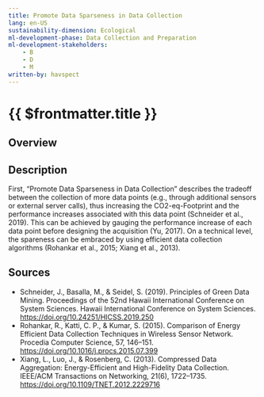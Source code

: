```yaml
---
title: Promote Data Sparseness in Data Collection
lang: en-US
sustainability-dimension: Ecological
ml-development-phase: Data Collection and Preparation
ml-development-stakeholders: 
    - B
    - D
    - M
written-by: havspect
---
```


<script setup>
import DPOverview from '../../components/DPOverview.vue'
</script>


# {{ $frontmatter.title }}

## Overview
<DPOverview />

## Description
First, “Promote Data Sparseness in Data Collection” describes the tradeoff between the collection of more data points (e.g., through additional sensors or external server calls), thus increasing the CO2-eq-Footprint and the performance increases associated with this data point (Schneider et al., 2019). This can be achieved by gauging the performance increase of each data point before designing the acquisition (Yu, 2017). On a technical level, the spareness can be embraced by using efficient data collection algorithms (Rohankar et al., 2015; Xiang et al., 2013).

## Sources
- Schneider, J., Basalla, M., & Seidel, S. (2019). Principles of Green Data Mining. Proceedings of the 52nd Hawaii International Conference on System Sciences. Hawaii International Conference on System Sciences. https://doi.org/10.24251/HICSS.2019.250
- Rohankar, R., Katti, C. P., & Kumar, S. (2015). Comparison of Energy Efficient Data Collection Techniques in Wireless Sensor Network. Procedia Computer Science, 57, 146–151. https://doi.org/10.1016/j.procs.2015.07.399
- Xiang, L., Luo, J., & Rosenberg, C. (2013). Compressed Data Aggregation: Energy-Efficient and High-Fidelity Data Collection. IEEE/ACM Transactions on Networking, 21(6), 1722–1735. https://doi.org/10.1109/TNET.2012.2229716
